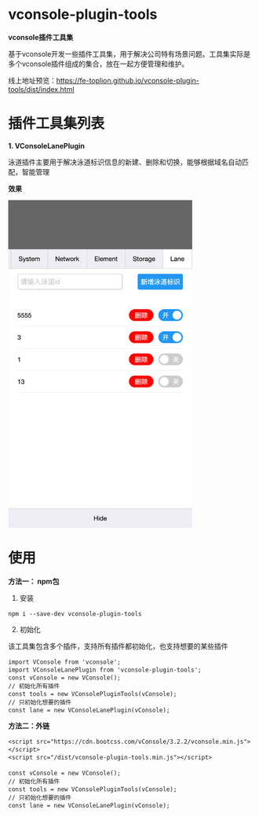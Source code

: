 # vconsole-plugin-tools
**vconsole插件工具集**

基于vconsole开发一些插件工具集，用于解决公司特有场景问题。工具集实际是多个vconsole插件组成的集合，放在一起方便管理和维护。

线上地址预览：<a href="https://fe-toplion.github.io/vconsole-plugin-tools/dist/index.html" target="_blank">https://fe-toplion.github.io/vconsole-plugin-tools/dist/index.html</a>

# 插件工具集列表
**1. VConsoleLanePlugin**

泳道插件主要用于解决泳道标识信息的新建、删除和切换，能够根据域名自动匹配，智能管理

**效果**

<img src="./public/lane.png" width = "375" height = "667" alt="图片名称" align="center" />



# 使用
**方法一： npm包**

1. 安装
```
npm i --save-dev vconsole-plugin-tools
```
2. 初始化

该工具集包含多个插件，支持所有插件都初始化，也支持想要的某些插件
```
import VConsole from 'vconsole';
import VConsoleLanePlugin from 'vconsole-plugin-tools';
const vConsole = new VConsole();
// 初始化所有插件
const tools = new VConsolePluginTools(vConsole);
// 只初始化想要的插件
const lane = new VConsoleLanePlugin(vConsole);
```


**方法二：外链**
```
<script src="https://cdn.bootcss.com/vConsole/3.2.2/vconsole.min.js"></script>
<script src="/dist/vconsole-plugin-tools.min.js"></script>

const vConsole = new VConsole();
// 初始化所有插件
const tools = new VConsolePluginTools(vConsole);
// 只初始化想要的插件
const lane = new VConsoleLanePlugin(vConsole);
```



